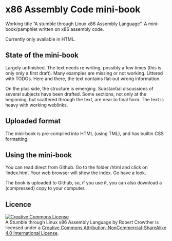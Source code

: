 # x86 Assembly Code mini‐book #

Working title ”A stumble through Linux x86 Assembly Language”. A mini‐book/pamphlet written on x86 assembly code.

Currently only available in HTML.


## State of the mini‐book #

Largely unfinished. The text needs re‐writing, possibly a few times (this is only only a first draft). Many examples are missing or not working. Littered with TODOs. Here and there, the text contains flat‐out wrong information.

On the plus side, the structure is emerging. Substantial discussions of several subjects have been drafted. Some sections, not only at the beginning, but scattered through the text, are near to final form. The text is heavy with working weblinks.


## Uploaded format #

The mini‐book is pre‐compiled into HTML (using TML), and has builtin CSS formatting.


## Using the mini‐book #

You can read direct from Github. Go to the folder /html and click on ’index.htm’. Your web browser will show the index. Go have a look.

The book is uploaded to Github, so, if you use it, you can also download a (compressed) copy to your computer.


## Licence #

<a rel="license" href="http://creativecommons.org/licenses/by-nc-sa/4.0/"><img alt="Creative Commons License" style="border-width:0" src="https://i.creativecommons.org/l/by-nc-sa/4.0/88x31.png" /></a><br /><span xmlns:dct="http://purl.org/dc/terms/" property="dct:title">A Stumble through Linux x86 Assembly Language</span> by <span xmlns:cc="http://creativecommons.org/ns#" property="cc:attributionName">Robert Crowther</span> is licensed under a <a rel="license" href="http://creativecommons.org/licenses/by-nc-sa/4.0/">Creative Commons Attribution-NonCommercial-ShareAlike 4.0 International License</a>.

